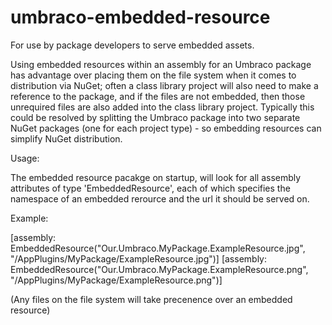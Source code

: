 # umbraco-embedded-resource
For use by package developers to serve embedded assets.

Using embedded resources within an assembly for an Umbraco package has advantage over placing them on the file system when it comes to distribution via NuGet; often a class library project will also need to make a reference to the package, and if the files are not embedded, then those unrequired files are also added into the class library project. Typically this could be resolved by splitting the Umbraco package into two separate NuGet packages (one for each project type) - so embedding resources can simplify NuGet distribution.

Usage:

The embedded resource pacakge on startup, will look for all assembly attributes of type 'EmbeddedResource', each of which specifies the namespace of an embedded rerource and the url it should be served on.

Example:

[assembly: EmbeddedResource("Our.Umbraco.MyPackage.ExampleResource.jpg", "/AppPlugins/MyPackage/ExampleResource.jpg")]
[assembly: EmbeddedResource("Our.Umbraco.MyPackage.ExampleResource.png", "/AppPlugins/MyPackage/ExampleResource.png")]

(Any files on the file system will take precenence over an embedded resource)
